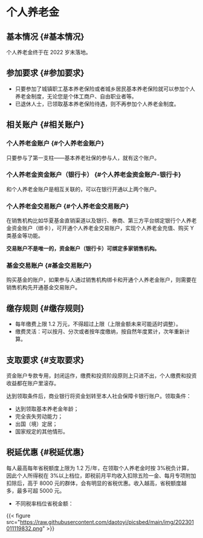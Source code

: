 # 个人养老金


## 基本情况 {#基本情况}

个人养老金终于在 2022 岁末落地。


## 参加要求 {#参加要求}

-   只要参加了城镇职工基本养老保险或者城乡居民基本养老保险就可以参加个人养老金制度，无论您是个体工商户、自由职业者等。
-   已退休人士，已领取基本养老保险待遇，则不再参加个人养老金制度。


## 相关账户 {#相关账户}


### 个人养老金账户 {#个人养老金账户}

只要参与了第一支柱——基本养老社保的参与人，就有这个账户。


### 个人养老金资金账户（银行卡） {#个人养老金资金账户-银行卡}

和个人养老金账户是相互关联的，可以在银行开通以上两个账户。


### 个人养老金交易账户 {#个人养老金交易账户}

在销售机构比如华夏基金直销渠道以及银行、券商、第三方平台绑定银行个人养老金资金账户（绑卡），可开通个人养老金交易账户，实现个人养老金充值、购买 Y 类基金等功能。

**交易账户不是唯一的，资金账户（银行卡）可绑定多家销售机构。**


### 基金交易账户 {#基金交易账户}

购买基金的账户，如果参与人通过销售机构绑卡和开通个人养老金账户，则需要在销售机构先开通基金交易账户。


## 缴存规则 {#缴存规则}

-   每年缴费上限 1.2 万元，不得超过上限（上限金额未来可能适时调整）。
-   缴费灵活：可以按月、分次或者按年度缴纳，按自然年度累计，次年重新计算。


## 支取要求 {#支取要求}

资金账户专款专用，封闭运作，缴费和投资阶段原则上只进不出，个人缴费和投资收益都在账户里滚存。

达到领取条件后，商业银行将资金划转至本人社会保障卡银行账户。领取条件：

-   达到领取基本养老金年龄；
-   完全丧失劳动能力；
-   出国（境）定居；
-   国家规定的其他情形。


## 税延优惠 {#税延优惠}

每人最高每年省税额度上限为 1.2 万/年，在领取个人养老金时按 3%税负计算，因此个人所得税在 3%以上档位，即税前月平均收入扣除五险一金、每月专项附加扣除后，高于 8000 元的群体，会有明显的省税优惠。收入越高，省税额度越多，最多可超 5000 元。

-   不同税率档位省税金额：

{{< figure src="https://raw.githubusercontent.com/daotoyi/picsbed/main/img/202301011119832.png" >}}
